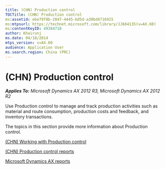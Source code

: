 ```yaml
---
title: (CHN) Production control
TOCTitle: (CHN) Production control
ms:assetid: ebe79f8b-2047-4445-bd5d-a30bd4716915
ms:mtpsurl: https://technet.microsoft.com/library/JJ664135(v=AX.60)
ms:contentKeyID: 49384718
author: Khairunj
ms.date: 04/18/2014
mtps_version: v=AX.60
audience: Application User
ms.search.region: China (PRC)
---
```


# (CHN) Production control 


_**Applies To:** Microsoft Dynamics AX 2012 R3, Microsoft Dynamics AX 2012 R2_

Use Production control to manage and track production activities such as material and route consumption, production costs and feedback, and inventory transactions.

The topics in this section provide more information about Production control.

[(CHN) Working with Production control](chn-working-with-production-control.md)

[(CHN) Production control reports](chn-production-control-reports.md)

[Microsoft Dynamics AX reports](microsoft-dynamics-ax-reports.md)

  


